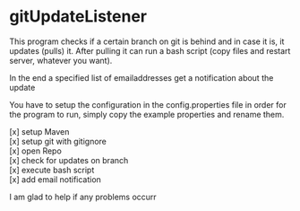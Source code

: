 # gitUpdateListener

This program checks if a certain branch on git is behind and in case it is, it updates (pulls) it. 
After pulling it can run a bash script (copy files and restart server, whatever you want).

In the end a specified list of emailaddresses get a notification about the update

You have to setup the configuration in the config.properties file in order for the program to run, simply copy the example properties and rename them.

[x] setup Maven <br>
[x] setup git with gitignore <br>
[x] open Repo <br>
[x] check for updates on branch <br>
[x] execute bash script <br>
[x] add email notification <br>


I am glad to help if any problems occurr
